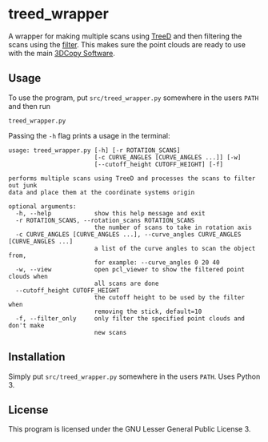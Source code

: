 # treed_wrapper
A wrapper for making multiple scans using [TreeD](https://gitlab.ida.liu.se/tddd96-grupp9 "TreeD GitLab") and then filtering the scans using the [filter](https://github.com/PUM-9/filter "3DCopy filter Github"). This makes sure the point clouds are ready to use with the main [3DCopy Software](https://github.com/PUM-9/3DCopy "3DCopy Github").

## Usage
To use the program, put `src/treed_wrapper.py` somewhere in the users `PATH` and then run

```
treed_wrapper.py
```

Passing the `-h` flag prints a usage in the terminal:

```
usage: treed_wrapper.py [-h] [-r ROTATION_SCANS]
                        [-c CURVE_ANGLES [CURVE_ANGLES ...]] [-w]
                        [--cutoff_height CUTOFF_HEIGHT] [-f]

performs multiple scans using TreeD and processes the scans to filter out junk
data and place them at the coordinate systems origin

optional arguments:
  -h, --help            show this help message and exit
  -r ROTATION_SCANS, --rotation_scans ROTATION_SCANS
                        the number of scans to take in rotation axis
  -c CURVE_ANGLES [CURVE_ANGLES ...], --curve_angles CURVE_ANGLES [CURVE_ANGLES ...]
                        a list of the curve angles to scan the object from,
                        for example: --curve_angles 0 20 40
  -w, --view            open pcl_viewer to show the filtered point clouds when
                        all scans are done
  --cutoff_height CUTOFF_HEIGHT
                        the cutoff height to be used by the filter when
                        removing the stick, default=10
  -f, --filter_only     only filter the specified point clouds and don't make
                        new scans
```

## Installation
Simply put `src/treed_wrapper.py` somewhere in the users `PATH`. Uses Python 3.

## License
This program is licensed under the GNU Lesser General Public License 3.
